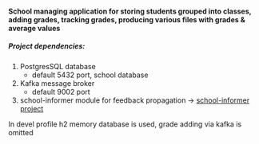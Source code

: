 #### School managing application for storing students grouped into classes, adding grades, tracking grades, producing various files with grades & average values
##### Project dependencies:
1. PostgresSQL database
   - default 5432 port, school database
2. Kafka message broker
   - default 9002 port
3. school-informer module for feedback propagation -> [school-informer project](https://github.com/macmuzyka/school-informer)

In devel profile h2 memory database is used, grade adding via kafka is omitted